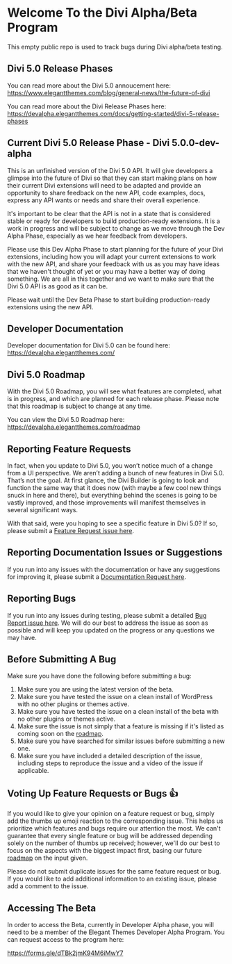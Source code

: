 # Welcome To the Divi Alpha/Beta Program

This empty public repo is used to track bugs during Divi alpha/beta testing.

## Divi 5.0 Release Phases
You can read more about the Divi 5.0 annoucement here: https://www.elegantthemes.com/blog/general-news/the-future-of-divi

You can read more about the Divi Release Phases here: https://devalpha.elegantthemes.com/docs/getting-started/divi-5-release-phases

## Current Divi 5.0 Release Phase - Divi 5.0.0-dev-alpha
This is an unfinished version of the Divi 5.0 API. It will give developers a glimpse into the future of Divi so that they can start making plans on how their current Divi extensions will need to be adapted and provide an opportunity to share feedback on the new API, code examples, docs, express any API wants or needs and share their overall experience.

It's important to be clear that the API is not in a state that is considered stable or ready for developers to build production-ready extensions. It is a work in progress and will be subject to change as we move through the Dev Alpha Phase, especially as we hear feedback from developers.

Please use this Dev Alpha Phase to start planning for the future of your Divi extensions, including how you will adapt your current extensions to work with the new API, and share your feedback with us as you may have ideas that we haven't thought of yet or you may have a better way of doing something. We are all in this together and we want to make sure that the Divi 5.0 API is as good as it can be.

Please wait until the Dev Beta Phase to start building production-ready extensions using the new API.

## Developer Documentation
Developer documentation for Divi 5.0 can be found here: https://devalpha.elegantthemes.com/

## Divi 5.0 Roadmap
With the Divi 5.0 Roadmap, you will see what features are completed, what is in progress, and which are planned for each release phase. Please note that this roadmap is subject to change at any time.

You can view the Divi 5.0 Roadmap here:
https://devalpha.elegantthemes.com/roadmap

## Reporting Feature Requests
In fact, when you update to Divi 5.0, you won’t notice much of a change from a UI perspective. We aren’t adding a bunch of new features in Divi 5.0. That’s not the goal. At first glance, the Divi Builder is going to look and function the same way that it does now (with maybe a few cool new things snuck in here and there), but everything behind the scenes is going to be vastly improved, and those improvements will manifest themselves in several significant ways.

With that said, were you hoping to see a specific feature in Divi 5.0? If so, please submit a [Feature Request issue here](https://github.com/elegantthemes/Divi-Beta/issues/new?assignees=&labels=IMPROVEMENT&template=FEATURE_REQUEST.md&title=SCOPE+%3A%3A+Summary).

## Reporting Documentation Issues or Suggestions
If you run into any issues with the documentation or have any suggestions for improving it, please submit a [Documentation Request here](https://github.com/elegantthemes/Divi-Beta/issues/new?assignees=&labels=documentation&template=DOCS_REQUEST.md&title=SCOPE+%3A%3A+Summary).


## Reporting Bugs
If you run into any issues during testing, please submit a detailed [Bug Report issue here](https://github.com/elegantthemes/Divi-Beta/issues/new?assignees=&labels=BUG&template=BUG_REPORT.md&title=SCOPE+%3A%3A+Summary). We will do our best to address the issue as soon as possible and will keep you updated on the progress or any questions we may have.

## Before Submitting A Bug
Make sure you have done the following before submitting a bug:

1. Make sure you are using the latest version of the beta.
2. Make sure you have tested the issue on a clean install of WordPress with no other plugins or themes active.
3. Make sure you have tested the issue on a clean install of the beta with no other plugins or themes active.
4. Make sure the issue is not simply that a feature is missing if it's listed as coming soon on the [roadmap](https://devalpha.elegantthemes.com/roadmap).
4. Make sure you have searched for similar issues before submitting a new one.
5. Make sure you have included a detailed description of the issue, including steps to reproduce the issue and a video of the issue if applicable.

## Voting Up Feature Requests or Bugs 👍
If you would like to give your opinion on a feature request or bug, simply add the thumbs up emoji reaction to the corresponding issue. This helps us prioritize which features and bugs require our attention the most. We can't guarantee that every single feature or bug will be addressed depending solely on the number of thumbs up received; however, we'll do our best to focus on the aspects with the biggest impact first, basing our future [roadmap](https://devalpha.elegantthemes.com/roadmap) on the input given.

Please do not submit duplicate issues for the same feature request or bug. If you would like to add additional information to an existing issue, please add a comment to the issue.

## Accessing The Beta

In order to access the Beta, currently in Developer Alpha phase, you will need to be a member of the Elegant Themes Developer Alpha Program. You can request access to the program here:

https://forms.gle/dTBk2jmK94M6iMwY7

